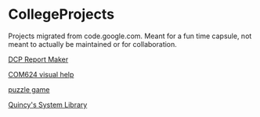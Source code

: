 # CollegeProjects
Projects migrated from code.google.com.   Meant for a fun time capsule, not meant to actually be maintained or for collaboration.

[DCP Report Maker](wiki/DCPreportMaker.wiki)

[COM624 visual help](wiki/COM624visualHelp.wiki)

[puzzle game](wiki/puzzleGame.wiki)

[Quincy's System Library](wiki/systemLib.wiki)
